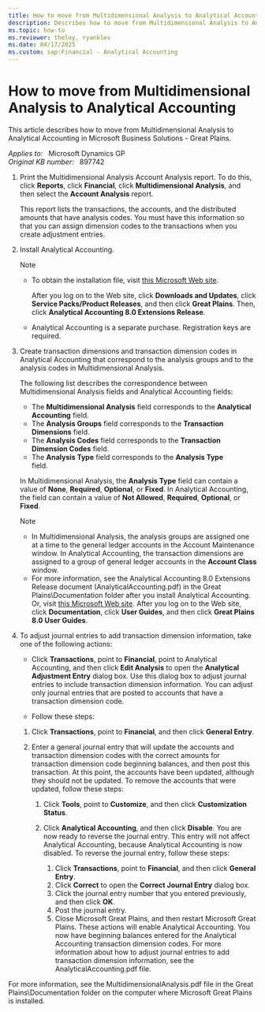 ```yaml
---
title: How to move from Multidimensional Analysis to Analytical Accounting
description: Describes how to move from Multidimensional Analysis to Analytical Accounting.
ms.topic: how-to
ms.reviewer: theley, ryanklev
ms.date: 04/17/2025
ms.custom: sap:Financial - Analytical Accounting
---
```

# How to move from Multidimensional Analysis to Analytical Accounting

This article describes how to move from Multidimensional Analysis to Analytical Accounting in Microsoft Business Solutions - Great Plains.

_Applies to:_ &nbsp; Microsoft Dynamics GP  
_Original KB number:_ &nbsp; 897742

1. Print the Multidimensional Analysis Account Analysis report. To do this, click **Reports**, click **Financial**, click **Multidimensional Analysis**, and then select the **Account Analysis** report.

    This report lists the transactions, the accounts, and the distributed amounts that have analysis codes. You must have this information so that you can assign dimension codes to the transactions when you create adjustment entries.

2. Install Analytical Accounting.

    > [!NOTE]
    >
    > - To obtain the installation file, visit [this Microsoft Web site](https://mbs2.microsoft.com/customersource).
    >
    >    After you log on to the Web site, click **Downloads and Updates**, click **Service Packs/Product Releases**, and then click **Great Plains**. Then, click **Analytical Accounting 8.0 Extensions Release**.
    > - Analytical Accounting is a separate purchase. Registration keys are required.

3. Create transaction dimensions and transaction dimension codes in Analytical Accounting that correspond to the analysis groups and to the analysis codes in Multidimensional Analysis.

    The following list describes the correspondence between Multidimensional Analysis fields and Analytical Accounting fields:

    - The **Multidimensional Analysis** field corresponds to the **Analytical Accounting** field.
    - The **Analysis Groups** field corresponds to the **Transaction Dimensions** field.
    - The **Analysis Codes** field corresponds to the **Transaction Dimension Codes** field.
    - The **Analysis Type** field corresponds to the **Analysis Type**  
    field.

    In Multidimensional Analysis, the **Analysis Type** field can contain a value of **None**, **Required**, **Optional**, or **Fixed**. In Analytical Accounting, the field can contain a value of **Not Allowed**, **Required**, **Optional**, or **Fixed**.

    > [!NOTE]
    >
    > - In Multidimensional Analysis, the analysis groups are assigned one at a time to the general ledger accounts in the Account Maintenance window. In Analytical Accounting, the transaction dimensions are assigned to a group of general ledger accounts in the **Account Class** window.
    > - For more information, see the Analytical Accounting 8.0 Extensions Release document (AnalyticalAccounting.pdf) in the Great Plains\Documentation folder after you install Analytical Accounting. Or, visit [this Microsoft Web site](https://mbs2.microsoft.com/customersource). After you log on to the Web site, click **Documentation**, click **User Guides**, and then click **Great Plains 8.0 User Guides**.

4. To adjust journal entries to add transaction dimension information, take one of the following actions:

   - Click **Transactions**, point to **Financial**, point to Analytical Accounting, and then click **Edit Analysis** to open the **Analytical Adjustment Entry** dialog box. Use this dialog box to adjust journal entries to include transaction dimension information. You can adjust only journal entries that are posted to accounts that have a transaction dimension code.

   - Follow these steps:

    1. Click **Transactions**, point to **Financial**, and then click **General Entry**.
    2. Enter a general journal entry that will update the accounts and transaction dimension codes with the correct amounts for transaction dimension code beginning balances, and then post this transaction. At this point, the accounts have been updated, although they should not be updated. To remove the accounts that were updated, follow these steps:

        1. Click **Tools**, point to **Customize**, and then click **Customization Status**.
        2. Click **Analytical Accounting**, and then click **Disable**. You are now ready to reverse the journal entry. This entry will not affect Analytical Accounting, because Analytical Accounting is now disabled. To reverse the journal entry, follow these steps:

            1. Click **Transactions**, point to **Financial**, and then click **General Entry**.
            2. Click **Correct** to open the **Correct Journal Entry** dialog box.
            3. Click the journal entry number that you entered previously, and then click **OK**.
            4. Post the journal entry.
            5. Close Microsoft Great Plains, and then restart Microsoft Great Plains. These actions will enable Analytical Accounting. You now have beginning balances entered for the Analytical Accounting transaction dimension codes. For more information about how to adjust journal entries to add transaction dimension information, see the AnalyticalAccounting.pdf file.

For more information, see the MultidimensionalAnalysis.pdf file in the Great Plains\\Documentation folder on the computer where Microsoft Great Plains is installed.
